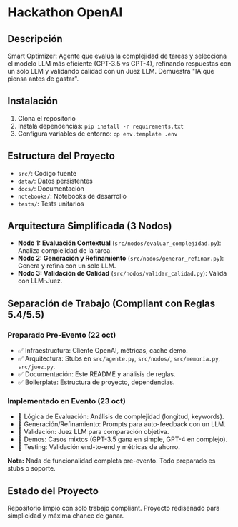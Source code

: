 # Hackathon OpenAI

## Descripción
Smart Optimizer: Agente que evalúa la complejidad de tareas y selecciona el modelo LLM más eficiente (GPT-3.5 vs GPT-4), refinando respuestas con un solo LLM y validando calidad con un Juez LLM. Demuestra "IA que piensa antes de gastar".

## Instalación

1. Clona el repositorio
2. Instala dependencias: `pip install -r requirements.txt`
3. Configura variables de entorno: `cp env.template .env`

## Estructura del Proyecto

- `src/`: Código fuente
- `data/`: Datos persistentes
- `docs/`: Documentación
- `notebooks/`: Notebooks de desarrollo
- `tests/`: Tests unitarios

## Arquitectura Simplificada (3 Nodos)

- **Nodo 1: Evaluación Contextual** (`src/nodos/evaluar_complejidad.py`): Analiza complejidad de la tarea.
- **Nodo 2: Generación y Refinamiento** (`src/nodos/generar_refinar.py`): Genera y refina con un solo LLM.
- **Nodo 3: Validación de Calidad** (`src/nodos/validar_calidad.py`): Valida con LLM-Juez.

## Separación de Trabajo (Compliant con Reglas 5.4/5.5)

### Preparado Pre-Evento (22 oct)

- ✅ Infraestructura: Cliente OpenAI, métricas, cache demo.
- ✅ Arquitectura: Stubs en `src/agente.py`, `src/nodos/`, `src/memoria.py`, `src/juez.py`.
- ✅ Documentación: Este README y análisis de reglas.
- ✅ Boilerplate: Estructura de proyecto, dependencias.

### Implementado en Evento (23 oct)

- 🔄 Lógica de Evaluación: Análisis de complejidad (longitud, keywords).
- 🔄 Generación/Refinamiento: Prompts para auto-feedback con un LLM.
- 🔄 Validación: Juez LLM para comparación objetiva.
- 🔄 Demos: Casos mixtos (GPT-3.5 gana en simple, GPT-4 en complejo).
- 🔄 Testing: Validación end-to-end y métricas de ahorro.

**Nota:** Nada de funcionalidad completa pre-evento. Todo preparado es stubs o soporte.

## Estado del Proyecto

Repositorio limpio con solo trabajo compliant. Proyecto rediseñado para simplicidad y máxima chance de ganar.
